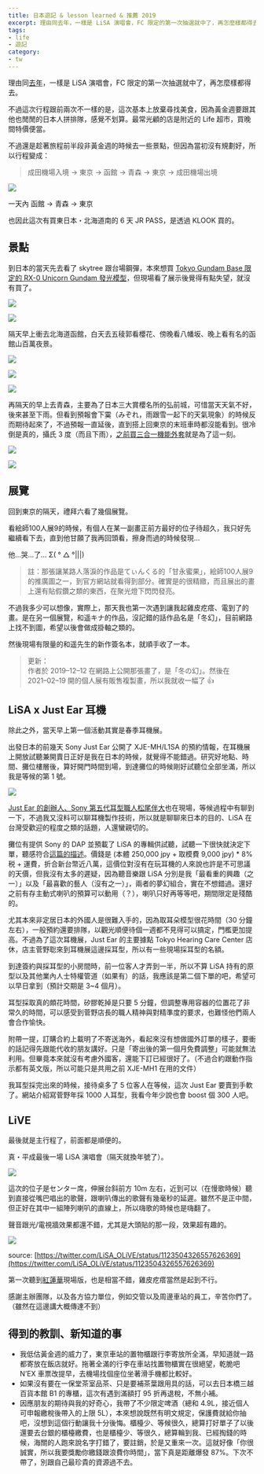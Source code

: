 ```yaml
---
title: 日本遊記 & lesson learned & 推薦 2019
excerpt: 理由同去年，一樣是 LiSA 演唱會，FC 限定的第一次抽選就中了，再怎麼樣都得去。
tags:
- life
- 遊記
category:
- tw
---
```


理由同[去年](https://medium.com/@ascendbruce/japan-tokyo-trip-2018-lesson-learned-recommendation-df179b2a31ea)，一樣是 LiSA 演唱會，FC 限定的第一次抽選就中了，再怎麼樣都得去。

不過這次行程跟前兩次不一樣的是，這次基本上放棄尋找美食，因為黃金週要跟其他也閒閒的日本人拼排隊，感覺不划算。最常光顧的店是附近的 Life 超市，買晚間特價便當。

不過還是趁著旅程前半段非黃金週的時候去一些景點，但因為當初沒有規劃好，所以行程變成：

> 成田機場入境 → 東京 → 函館 → 青森 → 東京 → 成田機場出境

![](/images/posts/2019-05-04-japan-trip-1*fTlOOfql_N3FDg9Bf02TWw.png)

一天內 函館 → 青森 → 東京

也因此這次有買東日本・北海道南的 6 天 JR PASS，是透過 KLOOK 買的。

## 景點

到日本的當天先去看了 skytree 跟台場鋼彈，本來想買 [Tokyo Gundam Base 限定的 RX-0 Unicorn Gundam 發光模型](https://www.gundam-base.net/products/details.php?detail=2834)，但現場看了展示後覺得有點失望，就沒有買了。

![](/images/posts/2019-05-04-japan-trip-1*0kWHChPIpl2jZVTjcjPV0w.jpeg)

![](/images/posts/2019-05-04-japan-trip-1*YIB6trvUNtIrgZ5Rgi2Kzw.jpeg)

隔天早上衝去北海道函館，白天去五稜郭看櫻花、傍晚看八幡坂、晚上看有名的函館山百萬夜景。

![](/images/posts/2019-05-04-japan-trip-1*U40y5lK5EtuBsLfa5wk1jw.jpeg)

![](/images/posts/2019-05-04-japan-trip-1*pHgNZPxiwCWubKEHa3005A.jpeg)

![](/images/posts/2019-05-04-japan-trip-1*-3dpkCZ_-xEX6RbJRbZRVg.jpeg)

再隔天的早上去青森，主要為了日本三大賞櫻名所的弘前城，可惜當天天氣不好，後來甚至下雨。但看到預報會下霙（みぞれ，雨跟雪一起下的天氣現象）的時候反而期待起來了，不過預報一直延後，直到搭上回東京的末班車時都沒能看到。很冷倒是真的，攝氏 3 度（而且下雨），[之前買三合一機能外套](https://medium.com/@ascendbruce/diary-2019-march-db9efea6538b)就是為了這一刻。

![](/images/posts/2019-05-04-japan-trip-1*4d8ll1M6PxyunI5D_7072A.jpeg)

![](/images/posts/2019-05-04-japan-trip-1*8N3zwmCxtbs-a8W5q9HBzw.jpeg)

## 展覽

回到東京的隔天，禮拜六看了幾個展覽。

看絵師100人展9的時候，有個人在某一副畫正前方最好的位子待超久，我只好先繼續看下去，直到他甘願了我再回頭看，擦身而過的時候發現…

他…哭…了… Σ( ° △ °|||)

> 註：那張讓某路人落淚的作品是てぃんくる的「甘永蜜果」，絵師100人展9的推廣圖之一，到官方網站就看得到部分。確實是的很精緻，而且展出的畫上還有貼假鑽之類的東西，在聚光燈下閃閃發亮。

不過我多少可以想像，實際上，那天我也第一次遇到讓我起雞皮疙瘩、電到了的畫。是在另一個展覽，和遥キナ的作品，沒記錯的話作品名是「冬幻」，目前網路上找不到圖，希望以後會做成掛軸之類的。

然後現場有限量的和遥先生的新作簽名本，就順手收了一本。

> 更新：  
> 作者於 2019–12–12 在網路上公開那張畫了，是「冬の幻」。然後在  
> 2021–02–19 開的個人展有販售複製畫，所以我就收一幅了 👍

## LiSA x Just Ear 耳機

除此之外，當天早上第一個活動其實是春季耳機展。

出發日本的前幾天 Sony Just Ear 公開了 XJE-MH/L1SA 的預約情報，在耳機展上開放試聽兼開賣日正好是我在日本的時候，就覺得不能錯過。研究好地點、時間、攤位樓層後，算好開門時間到場，到達攤位的時候剛好試聽位全部坐滿，所以我是等候的第 1 號。

![](/images/posts/2019-05-04-japan-trip-1*5uooVZtyCqnUEYzdy8XfUw.jpeg)

[Just Ear 的創辦人、Sony 第五代耳型職人松尾伴大](https://www.cool3c.com/article/138234)也在現場，等候過程中有聊到一下，不過我又沒料可以聊耳機製作技術，所以就是聊聊來日本的目的、LiSA 在台灣受歡迎的程度之類的話題，人還蠻親切的。

攤位有提供 Sony 的 DAP 並預載了 LiSA 的專輯供試聽，試聽一下很快就決定下單，聽感符合[這篇的描述](https://www.cool3c.com/article/143131)。價錢是 (本體 250,000 jpy + 取模費 9,000 jpy) * 8% 税 + 運費，折合新台幣近八萬，這價位對沒有在玩耳機的人來說也許是不可思議的天價，但我沒有太多的遲疑，因為聽音樂跟 LiSA 分別是我「最看重的興趣（之一）」以及「最喜歡的藝人（沒有之一）」，兩者的夢幻組合，實在不想錯過。還好之前有存主動式喇叭的預算可以動用（？），喇叭只好再等等吧，期間限定是殘酷的。

尤其本來非定居日本的外國人是很難入手的，因為取耳朵模型很花時間（30 分鐘左右），一般預約還要排隊，以觀光順便待個一週都不見得可以搞定，門檻更加提高。不過為了這次耳機展，Just Ear 的主要據點 Tokyo Hearing Care Center 店休，店主菅野聡來到耳機展這邊採耳型，所以有一些現場採耳型的名額。

到達簽約與採耳型的小房間時，前一位客人才弄到一半，所以不算 LiSA 持有的原型以及其他業內人士特權管道（如果有）的話，我應該是第二個下單的吧，希望可以早日拿到（預計交期是 3~4 個月）。

耳型採取真的頗花時間，矽膠乾掉是只要 5 分鐘，但調整專用容器的位置花了非常久的時間，可以感受到菅野店長的職人精神與對精準度的要求，也難怪他們兩人會合作愉快。

附帶一提，訂購合約上載明了不寄送海外，看起來沒有想做國外訂單的樣子，要衝的話記得先跟能代收的朋友講好。只是「寄出後的第一個月免費調整」可能就無法利用。但畢竟本來就沒有考慮外國客，還能下訂已經很好了。（不過合約跟動作指示都有英文版，所以可能只是共用之前 XJE-MH1 在用的文件）

我耳型採完出來的時候，接待桌多了 5 位客人在等候，這次 Just Ear 要賣到手軟了。網站介紹寫菅野年採 1000 人耳型，我看今年少說也會 boost 個 300 人吧。

## LiVE

最後就是主行程了，前面都是順便的。

真・平成最後一場 LiSA 演唱會（隔天就換年號了）。

![](/images/posts/2019-05-04-japan-trip-1*GSsQexDOUA5aXMzkO8ikRw.jpeg)

這次的位子是センター席，伸展台斜前方 10m 左右，近到可以（在慢歌時候）聽到直接從嘴巴唱出的歌聲，跟喇叭傳出的歌聲有幾毫秒的延遲。雖然不是正中間，但正好在其中一組陣列喇叭的直線上，所以嗨歌的時候也是嗨翻了。

聲音跟光/電視牆效果都還不錯，尤其是大頭貼的那一段，效果超有趣的。

![](/images/posts/2019-05-04-japan-trip-1*HmIb4LM55xtfzPUWH_A-Og.jpeg)

source: [https://twitter.com/LiSA_OLiVE/status/1123504326557626369](https://twitter.com/LiSA_OLiVE/status/1123504326557626369)

第一次聽到[紅蓮華](https://www.youtube.com/watch?v=pmanD_s7G3U)現場版，也是相當不錯，雞皮疙瘩當然是起到不行。

感謝主辦團隊，以及各方協力單位，例如交管以及周邊車站的員工，辛苦你們了。（雖然在這邊講大概傳達不到）

## 得到的教訓、新知道的事

- 我低估黃金週的威力了，東京車站的置物櫃跟行李寄放所全滿，早知道就一路都寄放在飯店就好。拖著全滿的行李在車站找置物櫃實在很絕望，乾脆吧 N’EX 車票改提早，去機場找個座位坐著滑手機都比較好。
- 如果沒有要在一保堂茶室品茶、只是要補茶葉跟用具的話，可以去日本橋三越百貨本館 B1 的專櫃，這次有遇到滿額打 95 折再退稅，不無小補。
- 因應朋友的期待與我的好奇心，我帶了不少限定啤酒（總和 4.9L，接近個人可申報繳稅後帶入的上限 5L），本來想說既然有明文規定，保護費就給你抽吧，沒想到這個行動讓我十分後悔。櫃檯少、等候很久，總算打好單子了以後還要去台銀的櫃檯繳費，也是櫃檯少、等很久，總算輪到我、已經掏錢的時候，海關的人跑來說名字打錯了，要註銷，於是又重來一次。這就好像「你很誠實，所以我要獎勵你繳錢跟浪費你時間」，當下真是距離爆發 87%。下次不帶了，別跟自己最珍貴的資源過不去。
